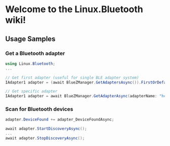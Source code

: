 # Welcome to the Linux.Bluetooth wiki!

## Usage Samples

### Get a Bluetooth adapter

```C#
using Linux.Bluetooth;
...

// Get first adapter (useful for single BLE adapter system)
IAdapter1 adapter = (await BlueZManager.GetAdaptersAsync()).FirstOrDefault();

// Get specific adapter
IAdapter1 adapter = await BlueZManager.GetAdapterAsync(adapterName: "hci0");
```

### Scan for Bluetooth devices

```C#
adapter.DeviceFound += adapter_DeviceFoundAsync;

await adapter.StartDiscoveryAsync();
...
await adapter.StopDiscoveryAsync();
```
